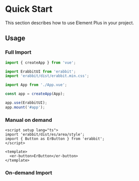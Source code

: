 # Quick Start

This section describes how to use Element Plus in your project.

## Usage

### Full Import

```ts
import { createApp } from 'vue';

import ErabbitUI from 'erabbit';
import 'erabbit/dist/erabbit.min.css';

import App from './App.vue';

const app = createApp(App);

app.use(ErabbitUI);
app.mount('#app');
```

### Manual on demand

```vue
<script setup lang="ts">
import 'erabbit/dist/es/area/style';
import { Button as ErButton } from 'erabbit';
</script>

<template>
  <er-button>ErButton</er-button>
</template>
```

### On-demand Import

